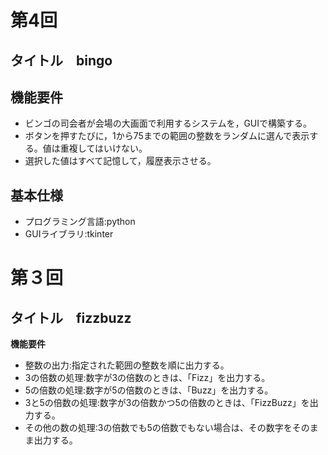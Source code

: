 # 第4回   
## タイトル　bingo
## 機能要件
* ビンゴの司会者が会場の大画面で利用するシステムを，GUIで構築する。
* ボタンを押すたびに，1から75までの範囲の整数をランダムに選んで表示する。値は重複してはいけない。
* 選択した値はすべて記憶して，履歴表示させる。
## 基本仕様
- プログラミング言語:python
- GUIライブラリ:tkinter

# 第３回
## タイトル　fizzbuzz
**機能要件**
* 整数の出力:指定された範囲の整数を順に出力する。
* 3の倍数の処理:数字が3の倍数のときは、「Fizz」を出力する。
* 5の倍数の処理:数字が5の倍数のときは、「Buzz」を出力する。
* 3と5の倍数の処理:数字が3の倍数かつ5の倍数のときは、「FizzBuzz」を出力する。
* その他の数の処理:3の倍数でも5の倍数でもない場合は、その数字をそのまま出力する。
